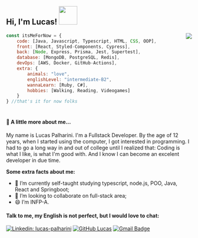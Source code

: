 ## Hi, I'm Lucas! <img src="https://media.giphy.com/media/mGcNjsfWAjY5AEZNw6/giphy.gif" width="50">

<img align="right" src="https://user-images.githubusercontent.com/97993001/170432301-e13759f0-6cdc-4265-8926-b4865f632ba6.png">



```javascript
const itsMeForNow = {
    code: [Java, Javascript, Typescript, HTML, CSS, OOP],
    front: [React, Styled-Components, Cypress],
    back: [Node, Express, Prisma, Jest, Supertest],
    database: [MongoDB, PostgreSQL, Redis],
    devOps: [AWS, Docker, GitHub-Actions],
    extra: {
        animals: "love",
        englishLevel: "intermediate-B2",
        wannaLearn: [Ruby, C#],
        hobbies: [Walking, Reading, Videogames]
    }
} //that's it for now folks
```
#

#### 🌱 A little more about me...  

My name is Lucas Palharini. I'm a Fullstack Developer.
By the age of 12 years, when I started using the computer, I got interested in programming.
I had to go a long way in and out of college until I realized that: 
Coding is what I like, is what I'm good with. And I know I can become an excelent developer in due time.


**Some extra facts about me:**
- 🌱 I’m currently self-taught studying typescript, node.js, POO, Java, React and Springboot;
- 💞️ I’m looking to collaborate on full-stack area;
- 😄 I’m INFP-A.


<!--
#### <p align="left">Technical skills:</p>

<p align="left">

<img src="https://cdn.jsdelivr.net/gh/devicons/devicon/icons/javascript/javascript-original.svg" style="vertical-align:top; margin:6px 4px" heigth="44px" width="44px" />
<img src="https://cdn.jsdelivr.net/gh/devicons/devicon/icons/typescript/typescript-original.svg" style="vertical-align:top; margin:6px 4px" heigth="44px" width="44px" />
<img src="https://cdn.jsdelivr.net/gh/devicons/devicon/icons/react/react-original.svg" alt="reactjs" style="vertical-align:top; margin:6px 4px" heigth="44px" width="44px" />
<br/>
<img src="https://cdn.jsdelivr.net/gh/devicons/devicon/icons/nodejs/nodejs-original.svg" alt="nodejs" style="vertical-align:top; margin:6px 4px" heigth="44px" width="44px" />
<img src="https://cdn.jsdelivr.net/gh/devicons/devicon/icons/express/express-original.svg" alt="expressjs" style="vertical-align:top; margin:6px 4px" heigth="44px" width="44px" />
<img src="https://cdn.jsdelivr.net/gh/devicons/devicon/icons/npm/npm-original-wordmark.svg" alt="npm" style="vertical-align:top; margin:6px 4px" heigth="44px" width="44px" />
<img src="https://cdn.jsdelivr.net/gh/devicons/devicon/icons/postgresql/postgresql-original.svg" alt="postgresql" style="vertical-align:top; margin:6px 4px" heigth="44px" width="44px" />
<img src="https://cdn.jsdelivr.net/gh/devicons/devicon/icons/git/git-original.svg" alt="git" style="vertical-align:top; margin:6px 4px" heigth="44px" width="44px" />
<img src="https://cdn.jsdelivr.net/gh/devicons/devicon/icons/jest/jest-plain.svg" alt="jest" style="vertical-align:top; margin:6px 4px" heigth="44px" width="44px" />
<br/>
<img src="https://cdn.jsdelivr.net/gh/devicons/devicon/icons/docker/docker-original.svg" alt="docker" style="vertical-align:top; margin:6px 4px" heigth="44px" width="44px" />
<img src="https://cdn.jsdelivr.net/gh/devicons/devicon/icons/amazonwebservices/amazonwebservices-plain-wordmark.svg" alt="amazon web services" style="vertical-align:top; margin:6px 4px" heigth="44px" width="44px" />
<img src="https://cdn.jsdelivr.net/gh/devicons/devicon/icons/vscode/vscode-original.svg" alt="visualstudio_code" style="vertical-align:top; margin:6px 4px" heigth="44px" width="44px">
<p align="center" style="font-size: 12px; font-style: italic;">Not even a Haiku, but we're getting there</p>

</p>
-->

#### Talk to me, my English is not perfect, but I would love to chat:
[![Linkedin: lucas-palharini](https://img.shields.io/badge/-LucasPalharini-blue?style=flat-square&logo=Linkedin&logoColor=white&link=https://www.linkedin.com/in/lucas-palharini/)](https://www.linkedin.com/in/lucas-palharini/)
[![GitHub Lucas](https://img.shields.io/github/followers/pipas2309?label=follow&style=social)](https://github.com/pipas2309)
[![Gmail Badge](https://img.shields.io/badge/-Gmail-c14438?style=flat&logo=Gmail&logoColor=white&link=mailto:rebeccamanzi@gmail.com)](mailto:bazezimo42@gmail.com)

<!-- ERROR!?!?!? <p align="center">:zap: GitHub Stats and Most Used Languages:zap:</p>

| [![Anurag's GitHub stats-Dark](https://github-readme-stats.vercel.app/api?username=pipas2309&show_icons=true&theme=dark#gh-dark-mode-only)](https://github.com/pipas2309) | [![Top Langs](https://github-readme-stats.vercel.app/api/top-langs/?username=pipas2309&layout=compact)](https://github.com/pipas2309)
| ------------- | ------------- |
-->

<!--

**pipas2309/pipas2309** is a ✨ _special_ ✨ repository because its `README.md` (this file) appears on your GitHub profile.

Here are some ideas to get you started:

- 🔭 I’m currently working on ...
- 🌱 I’m currently learning ...
- 👯 I’m looking to collaborate on ...
- 🤔 I’m looking for help with ...
- 💬 Ask me about ...
- 📫 How to reach me: ...
- 😄 Pronouns: ...
- ⚡ Fun fact: ...
-->
